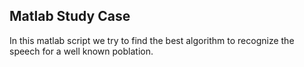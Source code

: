 Matlab Study Case
-----------------

In this matlab script we try to find the best algorithm to recognize the speech for a well known poblation.
